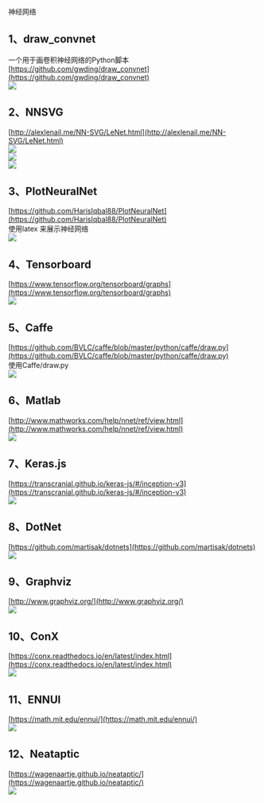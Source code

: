 神经网络
<a name="V8NMP"></a>
## 1、draw_convnet
一个用于画卷积神经网络的Python脚本[https://github.com/gwding/draw_convnet](https://github.com/gwding/draw_convnet)<br />![](https://cdn.nlark.com/yuque/0/2021/webp/396745/1637985638929-0ef5287d-e47a-4491-b6f9-342f4ab14d7a.webp#clientId=ub90b88a4-76fc-4&from=paste&id=ue659a1fd&originHeight=246&originWidth=774&originalType=url&ratio=1&rotation=0&showTitle=false&status=done&style=none&taskId=u3fb1ae31-fbeb-45ac-ae84-fe40169d51a&title=)
<a name="lscsL"></a>
## 2、NNSVG
[http://alexlenail.me/NN-SVG/LeNet.html](http://alexlenail.me/NN-SVG/LeNet.html)<br />![](https://cdn.nlark.com/yuque/0/2021/webp/396745/1637985638857-aecfeb47-9c20-4f53-b3ae-104a09af5285.webp#clientId=ub90b88a4-76fc-4&from=paste&id=udd5d8058&originHeight=332&originWidth=1080&originalType=url&ratio=1&rotation=0&showTitle=false&status=done&style=shadow&taskId=ubfdd46b4-3e9c-4f5f-813d-31ba24b87f3&title=)<br />![](https://cdn.nlark.com/yuque/0/2021/webp/396745/1637985638864-8152f5b6-4c78-430b-a95a-eaba8f2051d9.webp#clientId=ub90b88a4-76fc-4&from=paste&id=u59551fbf&originHeight=332&originWidth=1080&originalType=url&ratio=1&rotation=0&showTitle=false&status=done&style=shadow&taskId=uea9a3a97-f345-41cb-8f76-a835dafe2b3&title=)<br />![](https://cdn.nlark.com/yuque/0/2021/webp/396745/1637985638876-142d1488-15ea-4671-82d5-1ce6582b513f.webp#clientId=ub90b88a4-76fc-4&from=paste&id=u22e189dd&originHeight=1198&originWidth=1080&originalType=url&ratio=1&rotation=0&showTitle=false&status=done&style=shadow&taskId=u69612702-8409-48ad-944d-78223529705&title=)
<a name="FxA9A"></a>
## 3、PlotNeuralNet
[https://github.com/HarisIqbal88/PlotNeuralNet](https://github.com/HarisIqbal88/PlotNeuralNet)<br />使用latex 来展示神经网络<br />![](https://cdn.nlark.com/yuque/0/2021/webp/396745/1637985638819-41b3dac6-7f68-4d7f-91eb-25fee2af1929.webp#clientId=ub90b88a4-76fc-4&from=paste&id=ubaf51e1a&originHeight=391&originWidth=1080&originalType=url&ratio=1&rotation=0&showTitle=false&status=done&style=shadow&taskId=u930a5ef1-f6eb-4abc-b300-770e9232760&title=)
<a name="L0Zh2"></a>
## 4、Tensorboard
[https://www.tensorflow.org/tensorboard/graphs](https://www.tensorflow.org/tensorboard/graphs)<br />![](https://cdn.nlark.com/yuque/0/2021/webp/396745/1637985639209-48164acd-42dc-49cc-96ed-5a617e9c8fb4.webp#clientId=ub90b88a4-76fc-4&from=paste&id=u1d7d4109&originHeight=1096&originWidth=1080&originalType=url&ratio=1&rotation=0&showTitle=false&status=done&style=shadow&taskId=u6e8272c2-1ea4-429b-b719-70591f427e7&title=)
<a name="RBOmX"></a>
## 5、Caffe
[https://github.com/BVLC/caffe/blob/master/python/caffe/draw.py](https://github.com/BVLC/caffe/blob/master/python/caffe/draw.py)<br />使用Caffe/draw.py<br />![](https://cdn.nlark.com/yuque/0/2021/webp/396745/1637985639273-ba1ecadb-7e89-49aa-905d-2cfa0a8a77b4.webp#clientId=ub90b88a4-76fc-4&from=paste&id=ud0e164af&originHeight=264&originWidth=1080&originalType=url&ratio=1&rotation=0&showTitle=false&status=done&style=shadow&taskId=u36830475-64c4-4f9d-81c6-aa4d8643ff9&title=)
<a name="SMsX6"></a>
## 6、Matlab
[http://www.mathworks.com/help/nnet/ref/view.html](http://www.mathworks.com/help/nnet/ref/view.html)<br />![](https://cdn.nlark.com/yuque/0/2021/webp/396745/1637985639324-0fb93f59-55d1-45c8-b65a-a4c8d25135e3.webp#clientId=ub90b88a4-76fc-4&from=paste&id=u0bf76b16&originHeight=154&originWidth=546&originalType=url&ratio=1&rotation=0&showTitle=false&status=done&style=none&taskId=uf6e616c6-94ae-40c8-9f1f-c900da124d2&title=)
<a name="rzJTW"></a>
## 7、Keras.js
[https://transcranial.github.io/keras-js/#/inception-v3](https://transcranial.github.io/keras-js/#/inception-v3)<br />![](https://cdn.nlark.com/yuque/0/2021/webp/396745/1637985639719-d9b2da5d-0eb1-43f8-8915-ef7e2344e763.webp#clientId=ub90b88a4-76fc-4&from=paste&id=u6fad458a&originHeight=613&originWidth=1080&originalType=url&ratio=1&rotation=0&showTitle=false&status=done&style=none&taskId=u7d211359-6736-48ad-b3b7-5fa4692d5f3&title=)
<a name="PfL3a"></a>
## 8、DotNet
[https://github.com/martisak/dotnets](https://github.com/martisak/dotnets)<br />![](https://cdn.nlark.com/yuque/0/2021/webp/396745/1637985639675-b4ac04d5-855b-4ae1-a4d7-2f8fa414993c.webp#clientId=ub90b88a4-76fc-4&from=paste&id=uc07f211d&originHeight=359&originWidth=709&originalType=url&ratio=1&rotation=0&showTitle=false&status=done&style=shadow&taskId=u10d7df28-09b9-4407-899c-cde521b1e67&title=)
<a name="QR966"></a>
## 9、Graphviz
[http://www.graphviz.org/](http://www.graphviz.org/)<br />![](https://cdn.nlark.com/yuque/0/2021/webp/396745/1637985639665-496e95c7-f8bb-4a00-94cc-2893675ff3ce.webp#clientId=ub90b88a4-76fc-4&from=paste&id=u790c8a1d&originHeight=418&originWidth=528&originalType=url&ratio=1&rotation=0&showTitle=false&status=done&style=shadow&taskId=u4c4e9edc-973b-407f-b07c-aa7bd8de82b&title=)
<a name="msWeR"></a>
## 10、ConX
[https://conx.readthedocs.io/en/latest/index.html](https://conx.readthedocs.io/en/latest/index.html)<br />![](https://cdn.nlark.com/yuque/0/2021/webp/396745/1637985639713-9e9dfda8-0756-4ce2-8a76-9dcf36b62b67.webp#clientId=ub90b88a4-76fc-4&from=paste&id=ueaae2c7b&originHeight=638&originWidth=650&originalType=url&ratio=1&rotation=0&showTitle=false&status=done&style=shadow&taskId=ub2897ac2-5c42-4f82-9f92-983592152bc&title=)
<a name="SCF6H"></a>
## 11、ENNUI 
[https://math.mit.edu/ennui/](https://math.mit.edu/ennui/)<br />![](https://cdn.nlark.com/yuque/0/2021/webp/396745/1637985640044-1cf5123a-3ba7-437e-bf95-05c88634fdb6.webp#clientId=ub90b88a4-76fc-4&from=paste&id=uc4e0a3da&originHeight=327&originWidth=1080&originalType=url&ratio=1&rotation=0&showTitle=false&status=done&style=shadow&taskId=ud9bf3365-7f0b-4d30-98a5-fe834d70c74&title=)
<a name="tKlmm"></a>
## 12、Neataptic
[https://wagenaartje.github.io/neataptic/](https://wagenaartje.github.io/neataptic/)<br />![](https://cdn.nlark.com/yuque/0/2021/webp/396745/1637985640131-ed2770ea-fac4-4d67-8f0f-b3c31eab65ab.webp#clientId=ub90b88a4-76fc-4&from=paste&id=ub89f5e9a&originHeight=663&originWidth=695&originalType=url&ratio=1&rotation=0&showTitle=false&status=done&style=shadow&taskId=u74c0bad7-2e49-458b-9a28-b937dba5780&title=)
